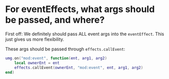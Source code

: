 

# For eventEffects, what args should be passed, and where?

First off: We definitely should pass ALL event args into the `eventEffect`.
This just gives us more flexibility.

These args should be passed through `effects.callEvent`:
```lua
umg.on("mod:event", function(ent, arg1, arg2)
    local ownerEnt = ent
    effects.callEvent(ownerEnt, "mod:event", ent, arg1, arg2)
end)
```
